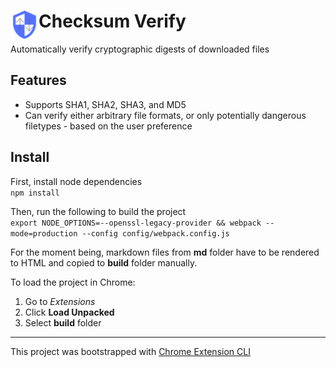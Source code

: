 # <img src="public/icons/icon_48.png" width="45" align="left"> Checksum Verify

Automatically verify cryptographic digests of downloaded files

## Features
- Supports SHA1, SHA2, SHA3, and  MD5
- Can verify either arbitrary file formats, or only potentially dangerous filetypes - based on the user preference
## Install
First, install node dependencies  
`npm install`

Then, run the following to build the project  
`export NODE_OPTIONS=--openssl-legacy-provider && webpack --mode=production --config config/webpack.config.js`   

For the moment being, markdown files from **md** folder have to be rendered to HTML and copied to **build** folder manually.  

To load the project in Chrome:  
1. Go to *Extensions* 
2. Click **Load Unpacked** 
3. Select **build** folder

---

This project was bootstrapped with [Chrome Extension CLI](https://github.com/dutiyesh/chrome-extension-cli)

